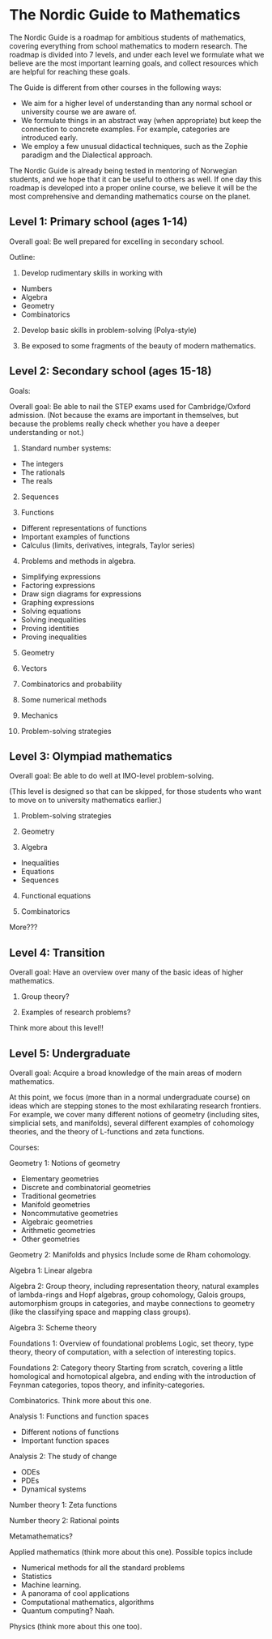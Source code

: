 # The Nordic Guide to Mathematics

The Nordic Guide is a roadmap for ambitious students of mathematics, covering everything from school mathematics to modern research. The roadmap is divided into 7 levels, and under each level we formulate what we believe are the most important learning goals, and collect resources which are helpful for reaching these goals.

The Guide is different from other courses in the following ways:
- We aim for a higher level of understanding than any normal school or university course we are aware of.
- We formulate things in an abstract way (when appropriate) but keep the connection to concrete examples. For example, categories are introduced early.
- We employ a few unusual didactical techniques, such as the Zophie paradigm and the Dialectical approach.

The Nordic Guide is already being tested in mentoring of Norwegian students, and we hope that it can be useful to others as well. If one day this roadmap is developed into a proper online course, we believe it will be the most comprehensive and demanding mathematics course on the planet.


## Level 1: Primary school (ages 1-14)

Overall goal: Be well prepared for excelling in secondary school.

Outline:

1. Develop rudimentary skills in working with
- Numbers
- Algebra
- Geometry
- Combinatorics

2. Develop basic skills in problem-solving (Polya-style)

3. Be exposed to some fragments of the beauty of modern mathematics.


## Level 2: Secondary school (ages 15-18)

Goals:

Overall goal: Be able to nail the STEP exams used for Cambridge/Oxford admission. (Not because the exams are important in themselves, but because the problems really check whether you have a deeper understanding or not.)

1. Standard number systems:
- The integers
- The rationals
- The reals

2. Sequences

3. Functions
- Different representations of functions
- Important examples of functions
- Calculus (limits, derivatives, integrals, Taylor series)

4. Problems and methods in algebra.
- Simplifying expressions
- Factoring expressions
- Draw sign diagrams for expressions
- Graphing expressions
- Solving equations
- Solving inequalities
- Proving identities
- Proving inequalities

5. Geometry

6. Vectors

7. Combinatorics and probability

8. Some numerical methods

9. Mechanics

10. Problem-solving strategies


## Level 3: Olympiad mathematics

Overall goal: Be able to do well at IMO-level problem-solving.

(This level is designed so that can be skipped, for those students who want to move on to university mathematics earlier.)

1. Problem-solving strategies

2. Geometry

3. Algebra
- Inequalities
- Equations
- Sequences

4. Functional equations

5. Combinatorics

More???

## Level 4: Transition

Overall goal: Have an overview over many of the basic ideas of higher mathematics.

1. Group theory?

2. Examples of research problems?

Think more about this level!!


## Level 5: Undergraduate

Overall goal: Acquire a broad knowledge of the main areas of modern mathematics.

At this point, we focus (more than in a normal undergraduate course) on ideas which are stepping stones to the most exhilarating research frontiers. For example, we cover many different notions of geometry (including sites, simplicial sets, and manifolds), several different examples of cohomology theories, and the theory of L-functions and zeta functions.

Courses:

Geometry 1: Notions of geometry
- Elementary geometries
- Discrete and combinatorial geometries
- Traditional geometries
- Manifold geometries
- Noncommutative geometries
- Algebraic geometries
- Arithmetic geometries  
- Other geometries     

Geometry 2: Manifolds and physics
Include some de Rham cohomology.

Algebra 1: Linear algebra


Algebra 2: Group theory, including representation theory, natural examples of lambda-rings and Hopf algebras, group cohomology, Galois groups, automorphism groups in categories, and maybe connections to geometry (like the classifying space and mapping class groups).

Algebra 3: Scheme theory  

Foundations 1: Overview of foundational problems
Logic, set theory, type theory, theory of computation, with a selection of interesting topics.


Foundations 2: Category theory
Starting from scratch, covering a little homological and homotopical algebra, and ending with the introduction of Feynman categories, topos theory, and infinity-categories.

Combinatorics. Think more about this one.

Analysis 1: Functions and function spaces
- Different notions of functions
- Important function spaces

Analysis 2: The study of change
- ODEs
- PDEs
- Dynamical systems

Number theory 1: Zeta functions

Number theory 2: Rational points

Metamathematics?

Applied mathematics (think more about this one). Possible topics include
- Numerical methods for all the standard problems
- Statistics
- Machine learning.
- A panorama of cool applications
- Computational mathematics, algorithms
- Quantum computing? Naah.

Physics (think more about this one too).
